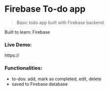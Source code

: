 # Firebase To-do app

> Basic todo app built with Firebase backend.

Built to learn: Firebase

### Live Demo:

https://

### Functionalities:

- to-dos: add, mark as completed, edit, delete
- saved to Firebase database
